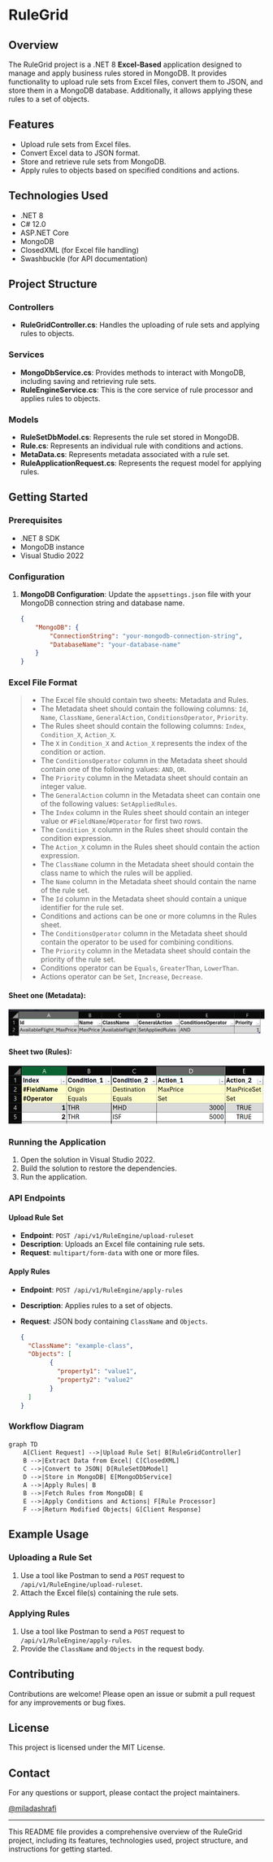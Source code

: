 # RuleGrid

## Overview

The RuleGrid project is a .NET 8 **Excel-Based** application designed to manage and apply business rules stored in MongoDB. It provides functionality to upload rule sets from Excel files, convert them to JSON, and store them in a MongoDB database. Additionally, it allows applying these rules to a set of objects.

## Features

- Upload rule sets from Excel files.
- Convert Excel data to JSON format.
- Store and retrieve rule sets from MongoDB.
- Apply rules to objects based on specified conditions and actions.

## Technologies Used

- .NET 8
- C# 12.0
- ASP.NET Core
- MongoDB
- ClosedXML (for Excel file handling)
- Swashbuckle (for API documentation)

## Project Structure

### Controllers

- **RuleGridController.cs**: Handles the uploading of rule sets and applying rules to objects.

### Services

- **MongoDbService.cs**: Provides methods to interact with MongoDB, including saving and retrieving rule sets.
- **RuleEngineService.cs**: This is the core service of rule processor and applies rules to objects.

### Models

- **RuleSetDbModel.cs**: Represents the rule set stored in MongoDB.
- **Rule.cs**: Represents an individual rule with conditions and actions.
- **MetaData.cs**: Represents metadata associated with a rule set.
- **RuleApplicationRequest.cs**: Represents the request model for applying rules.

## Getting Started

### Prerequisites

- .NET 8 SDK
- MongoDB instance
- Visual Studio 2022

### Configuration

1. **MongoDB Configuration**: Update the `appsettings.json` file with your MongoDB connection string and database name.

    ```json
    {
        "MongoDB": {
            "ConnectionString": "your-mongodb-connection-string",
            "DatabaseName": "your-database-name"
        }
    }
    ```

### Excel File Format

> - The Excel file should contain two sheets: Metadata and Rules.  
> - The Metadata sheet should contain the following columns: `Id`, `Name`, `ClassName`, `GeneralAction`, `ConditionsOperator`, `Priority`.  
> - The Rules sheet should contain the following columns: `Index`, `Condition_X`, `Action_X`.  
> - The `X` in `Condition_X` and `Action_X` represents the index of the condition or action.  
> - The `ConditionsOperator` column in the Metadata sheet should contain one of the following values: `AND`, `OR`.  
> - The `Priority` column in the Metadata sheet should contain an integer value.  
> - The `GeneralAction` column in the Metadata sheet can contain one of the following values: `SetAppliedRules`.  
> - The `Index` column in the Rules sheet should contain an integer value or `#FieldName`/`#Operator` for first two rows.  
> - The `Condition_X` column in the Rules sheet should contain the condition expression.  
> - The `Action_X` column in the Rules sheet should contain the action expression.  
> - The `ClassName` column in the Metadata sheet should contain the class name to which the rules will be applied.  
> - The `Name` column in the Metadata sheet should contain the name of the rule set.  
> - The `Id` column in the Metadata sheet should contain a unique identifier for the rule set.  
> - Conditions and actions can be one or more columns in the Rules sheet.  
> - The `ConditionsOperator` column in the Metadata sheet should contain the operator to be used for combining conditions.  
> - The `Priority` column in the Metadata sheet should contain the priority of the rule set.  
> - Conditions operator can be `Equals`, `GreaterThan`, `LowerThan`.  
> - Actions operator can be `Set`, `Increase`, `Decrease`.

#### Sheet one (Metadata):
![Excel Sheet One](excel-sheet-one.png)

#### Sheet two (Rules):
![Excel](excel.png)

### Running the Application

1. Open the solution in Visual Studio 2022.
2. Build the solution to restore the dependencies.
3. Run the application.

### API Endpoints

#### Upload Rule Set
- **Endpoint**: `POST /api/v1/RuleEngine/upload-ruleset`
- **Description**: Uploads an Excel file containing rule sets.
- **Request**: `multipart/form-data` with one or more files.

#### Apply Rules

- **Endpoint**: `POST /api/v1/RuleEngine/apply-rules`
- **Description**: Applies rules to a set of objects.
- **Request**: JSON body containing `ClassName` and `Objects`.

    ```json
    {
      "ClassName": "example-class",
      "Objects": [
            {
              "property1": "value1",
              "property2": "value2"
            }
      ]
    }
    ```

### Workflow Diagram

```mermaid
graph TD
    A[Client Request] -->|Upload Rule Set| B[RuleGridController]
    B -->|Extract Data from Excel| C[ClosedXML]
    C -->|Convert to JSON| D[RuleSetDbModel]
    D -->|Store in MongoDB| E[MongoDbService]
    A -->|Apply Rules| B
    B -->|Fetch Rules from MongoDB| E
    E -->|Apply Conditions and Actions| F[Rule Processor]
    F -->|Return Modified Objects| G[Client Response]
```

## Example Usage

### Uploading a Rule Set

1. Use a tool like Postman to send a `POST` request to `/api/v1/RuleEngine/upload-ruleset`.
2. Attach the Excel file(s) containing the rule sets.

### Applying Rules

1. Use a tool like Postman to send a `POST` request to `/api/v1/RuleEngine/apply-rules`.
2. Provide the `ClassName` and `Objects` in the request body.

## Contributing

Contributions are welcome! Please open an issue or submit a pull request for any improvements or bug fixes.

## License

This project is licensed under the MIT License.

## Contact

For any questions or support, please contact the project maintainers.

[@miladashrafi](https://github.com/miladashrafi/)

---

This README file provides a comprehensive overview of the RuleGrid project, including its features, technologies used, project structure, and instructions for getting started.

